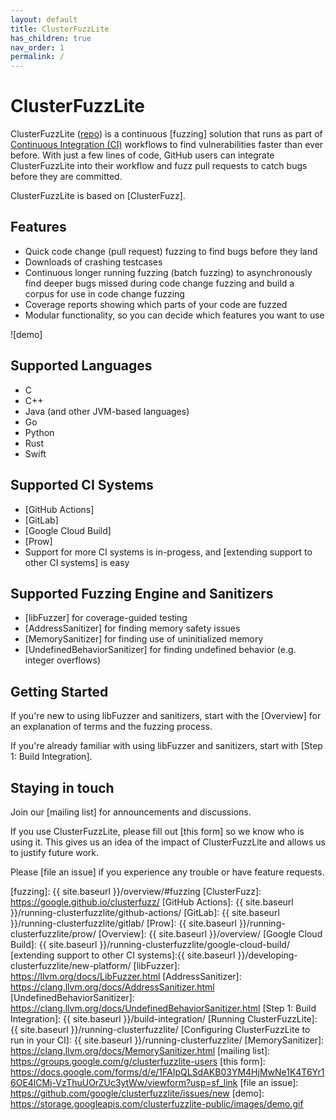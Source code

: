 ```yaml
---
layout: default
title: ClusterFuzzLite
has_children: true
nav_order: 1
permalink: /
---
```


# ClusterFuzzLite
ClusterFuzzLite ([repo](https://github.com/google/clusterfuzzlite/)) is a
continuous [fuzzing] solution that runs as part of [Continuous Integration (CI)]
workflows to find vulnerabilities faster than ever before.
With just a few lines of code, GitHub users can integrate ClusterFuzzLite into
their workflow and fuzz pull requests to catch bugs before they are committed.

ClusterFuzzLite is based on [ClusterFuzz].

## Features

- Quick code change (pull request) fuzzing to find bugs before they land
- Downloads of crashing testcases
- Continuous longer running fuzzing (batch fuzzing) to asynchronously find
   deeper bugs missed during code change fuzzing and build a corpus for
   use in code change fuzzing
- Coverage reports showing which parts of your code are fuzzed
- Modular functionality, so you can decide which features you want to use

![demo]

## Supported Languages
- C
- C++
- Java (and other JVM-based languages)
- Go
- Python
- Rust
- Swift

## Supported CI Systems
- [GitHub Actions]
- [GitLab]
- [Google Cloud Build]
- [Prow]
- Support for more CI systems is in-progess, and [extending support to other CI
  systems] is easy

## Supported Fuzzing Engine and Sanitizers

- [libFuzzer] for coverage-guided testing
- [AddressSanitizer] for finding memory safety issues
- [MemorySanitizer] for finding use of uninitialized memory
- [UndefinedBehaviorSanitizer] for finding undefined behavior (e.g. integer
  overflows)

## Getting Started

If you're new to using libFuzzer and sanitizers, start with the [Overview] for
an explanation of terms and the fuzzing process.

If you're already familiar with using libFuzzer and sanitizers, start with [Step
1: Build Integration].

## Staying in touch

Join our [mailing list] for announcements and discussions.

If you use ClusterFuzzLite, please fill out [this form] so we know who is using
it.
This gives us an idea of the impact of ClusterFuzzLite and allows us to
justify future work.

Please [file an issue] if you experience any trouble or have feature
requests.

[Continuous Integration (CI)]: https://en.wikipedia.org/wiki/Continuous_integration
[fuzzing]: {{ site.baseurl }}/overview/#fuzzing
[ClusterFuzz]: https://google.github.io/clusterfuzz/
[GitHub Actions]: {{ site.baseurl }}/running-clusterfuzzlite/github-actions/
[GitLab]: {{ site.baseurl }}/running-clusterfuzzlite/gitlab/
[Prow]: {{ site.baseurl }}/running-clusterfuzzlite/prow/
[Overview]: {{ site.baseurl }}/overview/
[Google Cloud Build]: {{ site.baseurl }}/running-clusterfuzzlite/google-cloud-build/
[extending support to other CI systems]:{{ site.baseurl }}/developing-clusterfuzzlite/new-platform/
[libFuzzer]: https://llvm.org/docs/LibFuzzer.html
[AddressSanitizer]: https://clang.llvm.org/docs/AddressSanitizer.html
[UndefinedBehaviorSanitizer]: https://clang.llvm.org/docs/UndefinedBehaviorSanitizer.html
[Step 1: Build Integration]: {{ site.baseurl }}/build-integration/
[Running ClusterFuzzLite]: {{ site.baseurl }}/running-clusterfuzzlite/
[Configuring ClusterFuzzLite to run in your CI]: {{ site.baseurl }}/running-clusterfuzzlite/
[MemorySanitizer]: https://clang.llvm.org/docs/MemorySanitizer.html
[mailing list]: https://groups.google.com/g/clusterfuzzlite-users
[this form]: https://docs.google.com/forms/d/e/1FAIpQLSdAKB03YM4HjMwNe1K4T6Yr16OE4lCMj-VzThuUOrZUc3ytWw/viewform?usp=sf_link
[file an issue]: https://github.com/google/clusterfuzzlite/issues/new
[demo]: https://storage.googleapis.com/clusterfuzzlite-public/images/demo.gif
